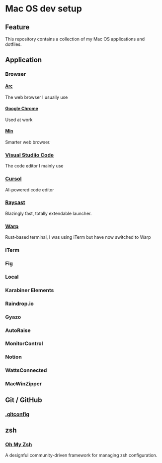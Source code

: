 # Mac OS dev setup

## Feature

This repository contains a collection of my Mac OS applications and dotfiles.

## Application

### Browser

#### [Arc](https://arc.net/)

The web browser I usually use

#### [Google Chrome](https://www.google.com/intl/ja_jp/chrome/)

Used at work

#### [Min](https://minbrowser.org/)

Smarter web browser.

### [Visual Studiio Code](https://code.visualstudio.com/)

The code editor I mainly use

### [Cursol](https://cursor.sh/)

AI-powered code editor

### [Raycast](https://www.raycast.com/)

Blazingly fast, totally extendable launcher.

### [Warp](https://www.warp.dev/)

Rust-based terminal, I was using iTerm but have now switched to Warp

### iTerm

### Fig

### Local

### Karabiner Elements

### Raindrop.io

### Gyazo

### AutoRaise

### MonitorControl

### Notion

### WattsConnected

### MacWinZipper

## Git / GitHub

### [.gitconfig](/.gitconfig)

## zsh

### [Oh My Zsh](https://ohmyz.sh/)

A designful community-driven framework for managing zsh configuration.
